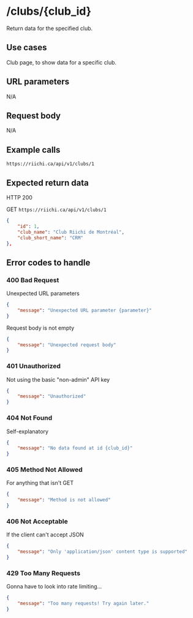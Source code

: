 # /clubs/{club_id}
Return data for the specified club.

## Use cases
Club page, to show data for a specific club.

## URL parameters
N/A

## Request body
N/A

## Example calls
`https://riichi.ca/api/v1/clubs/1`

## Expected return data
HTTP 200

GET `https://riichi.ca/api/v1/clubs/1`
```json
{
	"id": 1,
	"club_name": "Club Riichi de Montréal",
	"club_short_name": "CRM"
},
```

## Error codes to handle

### 400 Bad Request
Unexpected URL parameters
```json
{
	"message": "Unexpected URL parameter {parameter}"
}
```

Request body is not empty
```json
{
	"message": "Unexpected request body"
}
```

### 401 Unauthorized
Not using the basic "non-admin" API key
```json
{
	"message": "Unauthorized"
}
```

### 404 Not Found
Self-explanatory
```json
{
	"message": "No data found at id {club_id}"
}
```

### 405 Method Not Allowed
For anything that isn't GET
```json
{
	"message": "Method is not allowed"
}
```

### 406 Not Acceptable
If the client can't accept JSON
```json
{
	"message": "Only 'application/json' content type is supported"
}
```

### 429 Too Many Requests
Gonna have to look into rate limiting...
```json
{
	"message": "Too many requests! Try again later."
}
```